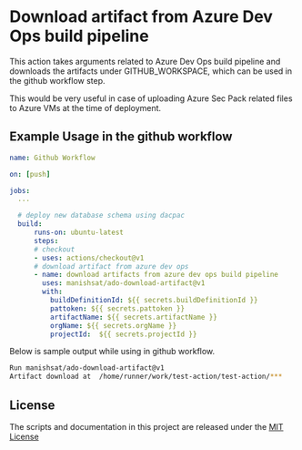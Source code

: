 # Download artifact from Azure Dev Ops build pipeline

This action takes arguments related to Azure Dev Ops build pipeline and downloads the artifacts under GITHUB_WORKSPACE, which can be used in the github workflow step.


This would be very useful in case of uploading Azure Sec Pack related files to Azure VMs at the time of deployment.

## Example Usage in the github workflow

```yml
name: Github Workflow

on: [push]

jobs:
  ...

  # deploy new database schema using dacpac
  build:
      runs-on: ubuntu-latest
      steps:
      # checkout
      - uses: actions/checkout@v1
      # download artifact from azure dev ops
      - name: download artifacts from azure dev ops build pipeline
        uses: manishsat/ado-download-artifact@v1
        with:
          buildDefinitionId: ${{ secrets.buildDefinitionId }}
          pattoken: ${{ secrets.pattoken }}
          artifactName: ${{ secrets.artifactName }}
          orgName: ${{ secrets.orgName }}
          projectId:  ${{ secrets.projectId }}
```
Below is sample output while using in github workflow.
```bash
Run manishsat/ado-download-artifact@v1
Artifact download at  /home/runner/work/test-action/test-action/***
```
## License
The scripts and documentation in this project are released under the [MIT License](LICENSE)